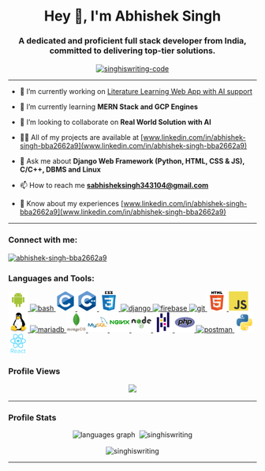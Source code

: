 <h1 align="center">Hey 👋, I'm Abhishek Singh</h1>
<h3 align="center">A dedicated and proficient full stack developer from India, committed to delivering top-tier solutions.</h3>
<p align="center">
  <a href="https://github.com/ryo-ma/github-profile-trophy">
    <img align="center" width=450 height=400 src="https://github.com/user-attachments/assets/f8c2bf01-a100-417c-8a82-147ef7736d68" alt="singhiswriting-code" />
  </a>
</p>

- - -

- 🔭 I’m currently working on [Literature Learning Web App with AI support](https://github.com/SinghIsWriting/)

- 🌱 I’m currently learning **MERN Stack and GCP Engines**

- 👯 I’m looking to collaborate on **Real World Solution with AI**

- 👨‍💻 All of my projects are available at [www.linkedin.com/in/abhishek-singh-bba2662a9](www.linkedin.com/in/abhishek-singh-bba2662a9)

- 💬 Ask me about **Django Web Framework (Python, HTML, CSS & JS), C/C++, DBMS and Linux**

- 📫 How to reach me **sabhisheksingh343104@gmail.com**

- 📄 Know about my experiences [www.linkedin.com/in/abhishek-singh-bba2662a9](www.linkedin.com/in/abhishek-singh-bba2662a9)

- - -

<h3 align="left">Connect with me:</h3>
<p align="left">
<a href="https://linkedin.com/in/abhishek-singh-bba2662a9" target="blank"><img align="center" src="https://raw.githubusercontent.com/rahuldkjain/github-profile-readme-generator/master/src/images/icons/Social/linked-in-alt.svg" alt="abhishek-singh-bba2662a9" height="30" width="40" /></a>
</p>


<h3 align="left">Languages and Tools:</h3>
<p align="left" gap:20> <a href="https://developer.android.com" target="_blank" rel="noreferrer"> <img src="https://raw.githubusercontent.com/devicons/devicon/master/icons/android/android-original-wordmark.svg" alt="android" width="40" height="40"/> </a> <a href="https://www.gnu.org/software/bash/" target="_blank" rel="noreferrer"> <img src="https://www.vectorlogo.zone/logos/gnu_bash/gnu_bash-icon.svg" alt="bash" width="40" height="40"/> </a> <a href="https://www.cprogramming.com/" target="_blank" rel="noreferrer"> <img src="https://raw.githubusercontent.com/devicons/devicon/master/icons/c/c-original.svg" alt="c" width="40" height="40"/> </a> <a href="https://www.w3schools.com/cpp/" target="_blank" rel="noreferrer"> <img src="https://raw.githubusercontent.com/devicons/devicon/master/icons/cplusplus/cplusplus-original.svg" alt="cplusplus" width="40" height="40"/> </a> <a href="https://www.w3schools.com/css/" target="_blank" rel="noreferrer"> <img src="https://raw.githubusercontent.com/devicons/devicon/master/icons/css3/css3-original-wordmark.svg" alt="css3" width="40" height="40"/> </a> <a href="https://www.djangoproject.com/" target="_blank" rel="noreferrer"> <img src="https://cdn.worldvectorlogo.com/logos/django.svg" alt="django" width="40" height="40"/> </a> <a href="https://firebase.google.com/" target="_blank" rel="noreferrer"> <img src="https://www.vectorlogo.zone/logos/firebase/firebase-icon.svg" alt="firebase" width="40" height="40"/> </a> <a href="https://git-scm.com/" target="_blank" rel="noreferrer"> <img src="https://www.vectorlogo.zone/logos/git-scm/git-scm-icon.svg" alt="git" width="40" height="40"/> </a> <a href="https://www.w3.org/html/" target="_blank" rel="noreferrer"> <img src="https://raw.githubusercontent.com/devicons/devicon/master/icons/html5/html5-original-wordmark.svg" alt="html5" width="40" height="40"/> </a> <a href="https://developer.mozilla.org/en-US/docs/Web/JavaScript" target="_blank" rel="noreferrer"> <img src="https://raw.githubusercontent.com/devicons/devicon/master/icons/javascript/javascript-original.svg" alt="javascript" width="40" height="40"/> </a> <a href="https://www.linux.org/" target="_blank" rel="noreferrer"> <img src="https://raw.githubusercontent.com/devicons/devicon/master/icons/linux/linux-original.svg" alt="linux" width="40" height="40"/> </a> <a href="https://mariadb.org/" target="_blank" rel="noreferrer"> <img src="https://www.vectorlogo.zone/logos/mariadb/mariadb-icon.svg" alt="mariadb" width="40" height="40"/> </a> <a href="https://www.mongodb.com/" target="_blank" rel="noreferrer"> <img src="https://raw.githubusercontent.com/devicons/devicon/master/icons/mongodb/mongodb-original-wordmark.svg" alt="mongodb" width="40" height="40"/> </a> <a href="https://www.mysql.com/" target="_blank" rel="noreferrer"> <img src="https://raw.githubusercontent.com/devicons/devicon/master/icons/mysql/mysql-original-wordmark.svg" alt="mysql" width="40" height="40"/> </a> <a href="https://www.nginx.com" target="_blank" rel="noreferrer"> <img src="https://raw.githubusercontent.com/devicons/devicon/master/icons/nginx/nginx-original.svg" alt="nginx" width="40" height="40"/> </a> <a href="https://nodejs.org" target="_blank" rel="noreferrer"> <img src="https://raw.githubusercontent.com/devicons/devicon/master/icons/nodejs/nodejs-original-wordmark.svg" alt="nodejs" width="40" height="40"/> </a> <a href="https://pandas.pydata.org/" target="_blank" rel="noreferrer"> <img src="https://raw.githubusercontent.com/devicons/devicon/2ae2a900d2f041da66e950e4d48052658d850630/icons/pandas/pandas-original.svg" alt="pandas" width="40" height="40"/> </a> <a href="https://www.php.net" target="_blank" rel="noreferrer"> <img src="https://raw.githubusercontent.com/devicons/devicon/master/icons/php/php-original.svg" alt="php" width="40" height="40"/> </a> <a href="https://postman.com" target="_blank" rel="noreferrer"> <img src="https://www.vectorlogo.zone/logos/getpostman/getpostman-icon.svg" alt="postman" width="40" height="40"/> </a> <a href="https://www.python.org" target="_blank" rel="noreferrer"> <img src="https://raw.githubusercontent.com/devicons/devicon/master/icons/python/python-original.svg" alt="python" width="40" height="40"/> </a> <a href="https://reactjs.org/" target="_blank" rel="noreferrer"> <img src="https://raw.githubusercontent.com/devicons/devicon/master/icons/react/react-original-wordmark.svg" alt="react" width="40" height="40"/> </a> </p>


### Profile Views
<div align="center">
  <img src="https://profile-counter.glitch.me/singhiswriting/count.svg?"  />
</div>

- - -

### Profile Stats
<div align="center">
  <img src="https://github-readme-stats.vercel.app/api/top-langs?username=singhiswriting&locale=en&hide_title=false&layout=compact&card_width=420&langs_count=10&theme=dracula&hide_border=false&order=2" height="180" alt="languages graph"  />
  &nbsp;<img src="https://github-readme-stats.vercel.app/api?username=singhiswriting&show_icons=true&theme=dracula&locale=en" height="180" alt="singhiswriting" /></p>
</div>
<div align="center">
  <img align="center" src="https://github-readme-streak-stats.herokuapp.com/?user=singhiswriting&theme=dracula" alt="singhiswriting" />
</div> 

- - -

